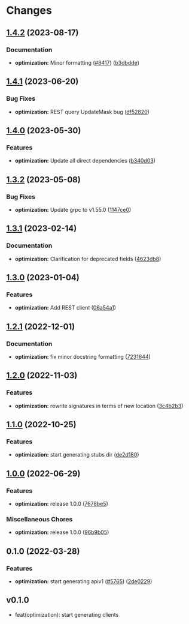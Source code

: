 # Changes


## [1.4.2](https://github.com/googleapis/google-cloud-go/compare/optimization/v1.4.1...optimization/v1.4.2) (2023-08-17)


### Documentation

* **optimization:** Minor formatting ([#8417](https://github.com/googleapis/google-cloud-go/issues/8417)) ([b3dbdde](https://github.com/googleapis/google-cloud-go/commit/b3dbdde48ddfa215c3c3bb110e0051fd8158f451))

## [1.4.1](https://github.com/googleapis/google-cloud-go/compare/optimization/v1.4.0...optimization/v1.4.1) (2023-06-20)


### Bug Fixes

* **optimization:** REST query UpdateMask bug ([df52820](https://github.com/googleapis/google-cloud-go/commit/df52820b0e7721954809a8aa8700b93c5662dc9b))

## [1.4.0](https://github.com/googleapis/google-cloud-go/compare/optimization/v1.3.2...optimization/v1.4.0) (2023-05-30)


### Features

* **optimization:** Update all direct dependencies ([b340d03](https://github.com/googleapis/google-cloud-go/commit/b340d030f2b52a4ce48846ce63984b28583abde6))

## [1.3.2](https://github.com/googleapis/google-cloud-go/compare/optimization/v1.3.1...optimization/v1.3.2) (2023-05-08)


### Bug Fixes

* **optimization:** Update grpc to v1.55.0 ([1147ce0](https://github.com/googleapis/google-cloud-go/commit/1147ce02a990276ca4f8ab7a1ab65c14da4450ef))

## [1.3.1](https://github.com/googleapis/google-cloud-go/compare/optimization/v1.3.0...optimization/v1.3.1) (2023-02-14)


### Documentation

* **optimization:** Clarification for deprecated fields ([4623db8](https://github.com/googleapis/google-cloud-go/commit/4623db86fb70305278f6740999ecaee674506052))

## [1.3.0](https://github.com/googleapis/google-cloud-go/compare/optimization/v1.2.1...optimization/v1.3.0) (2023-01-04)


### Features

* **optimization:** Add REST client ([06a54a1](https://github.com/googleapis/google-cloud-go/commit/06a54a16a5866cce966547c51e203b9e09a25bc0))

## [1.2.1](https://github.com/googleapis/google-cloud-go/compare/optimization/v1.2.0...optimization/v1.2.1) (2022-12-01)


### Documentation

* **optimization:** fix minor docstring formatting ([7231644](https://github.com/googleapis/google-cloud-go/commit/7231644e71f05abc864924a0065b9ea22a489180))

## [1.2.0](https://github.com/googleapis/google-cloud-go/compare/optimization/v1.1.0...optimization/v1.2.0) (2022-11-03)


### Features

* **optimization:** rewrite signatures in terms of new location ([3c4b2b3](https://github.com/googleapis/google-cloud-go/commit/3c4b2b34565795537aac1661e6af2442437e34ad))

## [1.1.0](https://github.com/googleapis/google-cloud-go/compare/optimization/v1.0.0...optimization/v1.1.0) (2022-10-25)


### Features

* **optimization:** start generating stubs dir ([de2d180](https://github.com/googleapis/google-cloud-go/commit/de2d18066dc613b72f6f8db93ca60146dabcfdcc))

## [1.0.0](https://github.com/googleapis/google-cloud-go/compare/optimization/v0.1.0...optimization/v1.0.0) (2022-06-29)


### Features

* **optimization:** release 1.0.0 ([7678be5](https://github.com/googleapis/google-cloud-go/commit/7678be543d9130dcd8fc4147608a10b70faef44e))


### Miscellaneous Chores

* **optimization:** release 1.0.0 ([96b9b05](https://github.com/googleapis/google-cloud-go/commit/96b9b059e1c287bf7b287cdb8eb3f862f32a9610))

## 0.1.0 (2022-03-28)


### Features

* **optimization:** start generating apiv1 ([#5765](https://github.com/googleapis/google-cloud-go/issues/5765)) ([2de0229](https://github.com/googleapis/google-cloud-go/commit/2de02298d097d33a599b58fcf46a26a74253a79d))

## v0.1.0

- feat(optimization): start generating clients
